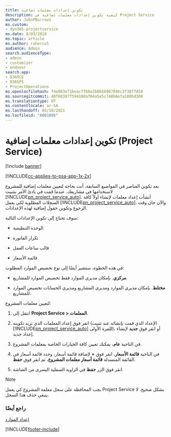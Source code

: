 ```yaml
---
title: تكوين إعدادات معلمات إضافية
description: كيفية تكوين إعدادات معلمات إضافية في Project Service
author: JohnPBurrows
ms.custom:
- dyn365-projectservice
ms.date: 8/03/2018
ms.topic: article
ms.author: ruhercul
audience: Admin
search.audienceType:
- admin
- customizer
- enduser
search.app:
- D365CE
- D365PS
- ProjectOperations
ms.openlocfilehash: f4e883e71beacffb6e2b0b56967046c3f38f7d50
ms.sourcegitcommit: 40f68387f594180af64a5e5c748b6efa188bd300
ms.translationtype: HT
ms.contentlocale: ar-SA
ms.lasthandoff: 05/10/2021
ms.locfileid: "6001095"
---
```

# <a name="configure-additional-parameter-settings-project-service"></a>تكوين إعدادات معلمات إضافية (Project Service)

[!include [banner](../includes/psa-now-project-operations.md)]

[!INCLUDE[cc-applies-to-psa-app-1x-2x](../includes/cc-applies-to-psa-app-1x-2x.md)]

بعد تكوين العناصر في المواضيع السابقة، أنت بحاجة لتعيين معلمات إضافية للمشروع لاستخدامها في مشاريعك. عندما قمت في بادئ الأمر بتثبيت [!INCLUDE[pn_project_service_auto](../includes/pn-project-service-auto.md)]، أنشأت إعداد معلمات لإنشاء أولاً كافة السجلات المطلوبة لكي يعمل [!INCLUDE[pn_project_service_auto](../includes/pn-project-service-auto.md)]. والآن حان وقت الرجوع وتكوين حقول إضافية لهذه الإعدادات.  
  
 سوف تحتاج إلى تكوين الإعدادات التالية:  
  
-   الوحدة التنظيمية  
  
-   تكرار الفاتورة  
  
-   قالب ساعات العمل  
  
-   قائمة الأسعار  
 
في هذه الخطوة، ستشير أيضًا إلى نوع تخصيص الموارد المطلوب:  
  
- **مركزي**. بإمكان مديري الموارد فقط تخصيص الموارد للمشاريع.  
  
- **مختلط**. بإمكان مديري الموارد ومديري المشاريع ومديري الحسابات تخصيص الموارد للمشاريع.  
  
 
لتعيين معلمات المشروع:  
  
1. انتقل إلى **Project Service > المعلمات‬**.  
  
2. انقر فوق إعداد المعلمات الذي تريد تكوينه (الإعداد الذي قمت بإنشائه عند تثبيت [!INCLUDE[pn_project_service_auto](../includes/pn-project-service-auto.md)] للمرة الأولى)، أو انقر فوق **جديد** لإنشاء إعداد جديد.  
  
3. في الناحية **عام**، يمكنك تعيين كافة الخيارات الخاصة بمعلمات المشروع.  
  
4. في الناحية **قائمة الأسعار**، انقر فوق **+** لإضافة قائمة أسعار، وحدد قائمة أسعار في القائمة المنسدلة **قائمة أسعار معلمات المشروع**، ثم انقر فوق **حفظ**.  
  
5. انقر فوق الزر **حفظ** في الزاوية السفلية اليسرى من الشاشة.  

> [!NOTE]
> يجب المحافظة على سجل معلمة المشروع كي يعمل Project Service بشكل صحيح. لا ينبغي حذف هذا السجل.

### <a name="see-also"></a>راجع أيضًا  
 [إعداد الموارد](../psa/set-up-resources.md)


[!INCLUDE[footer-include](../includes/footer-banner.md)]